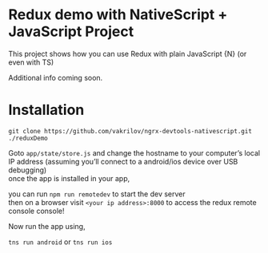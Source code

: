 # Redux demo with NativeScript + JavaScript Project

This project shows how you can use Redux with plain JavaScript {N} (or even with TS)

Additional info coming soon.

# Installation

`git clone https://github.com/vakrilov/ngrx-devtools-nativescript.git ./reduxDemo`

Goto `app/state/store.js` and change the hostname to your computer’s local IP address (assuming you’ll connect to a android/ios device over USB debugging) \
once the app is installed in your app,

you can run `npm run remotedev` to start the dev server\
then on a browser visit `<your ip address>:8000` to access the redux remote console console!

Now run the app using,

`tns run android` or `tns run ios`

